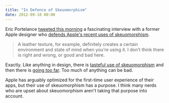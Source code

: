```yaml
---
title: "In Defence of Skeuomorphism"
date: 2012-09-18 00:00
---
```


<p>Eric Portelance <a href="https://twitter.com/eportelance/status/248069041254715393">tweeted this morning</a> a fascinating interview with a former Apple designer who <a href="http://www.fastcodesign.com/1670796/a-former-iphone-ui-designer-defends-apples-fake-leather-design-philosophy">defends Apple's recent uses of skeuomorphism</a>. </p>

<blockquote>
  <p>A leather texture, for example, definitely creates a certain environment and state of mind when you’re using it. I don’t think there is right and wrong, or good and bad here.</p>

</blockquote>

<p>Exactly. Like anything in design, there is <a href="http://ashfurrow.com/skeu-it">tasteful use of skeuomorphism</a> and then there is <a href="http://skeu.it">going too far</a>. Too much of anything can be bad.</p>

<p>Apple has arguably optimized for the first-time user experience of their apps, but their use of skeuomorphism has a purpose. I think many nerds who are upset about skeuomorphism aren't taking that purpose into account.  </p>

<!-- more -->

